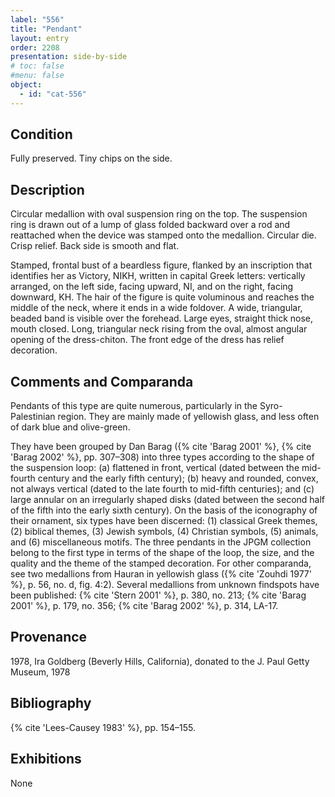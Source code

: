 ```yaml
---
label: "556"
title: "Pendant"
layout: entry
order: 2208
presentation: side-by-side
# toc: false
#menu: false 
object:
  - id: "cat-556"
---
```


## Condition

Fully preserved. Tiny chips on the side.

## Description

Circular medallion with oval suspension ring on the top. The suspension ring is drawn out of a lump of glass folded backward over a rod and reattached when the device was stamped onto the medallion. Circular die. Crisp relief. Back side is smooth and flat.

Stamped, frontal bust of a beardless figure, flanked by an inscription that identifies her as Victory, ΝΙΚΗ, written in capital Greek letters: vertically arranged, on the left side, facing upward, ΝΙ, and on the right, facing downward, ΚΗ. The hair of the figure is quite voluminous and reaches the middle of the neck, where it ends in a wide foldover. A wide, triangular, beaded band is visible over the forehead. Large eyes, straight thick nose, mouth closed. Long, triangular neck rising from the oval, almost angular opening of the dress-chiton. The front edge of the dress has relief decoration.

## Comments and Comparanda

Pendants of this type are quite numerous, particularly in the Syro-Palestinian region. They are mainly made of yellowish glass, and less often of dark blue and olive-green.

They have been grouped by Dan Barag ({% cite 'Barag 2001' %}, {% cite 'Barag 2002' %}, pp. 307–308) into three types according to the shape of the suspension loop: (a) flattened in front, vertical (dated between the mid-fourth century and the early fifth century); (b) heavy and rounded, convex, not always vertical (dated to the late fourth to mid-fifth centuries); and \(c\) large annular on an irregularly shaped disks (dated between the second half of the fifth into the early sixth century). On the basis of the iconography of their ornament, six types have been discerned: (1) classical Greek themes, (2) biblical themes, (3) Jewish symbols, (4) Christian symbols, (5) animals, and (6) miscellaneous motifs. The three pendants in the JPGM collection belong to the first type in terms of the shape of the loop, the size, and the quality and the theme of the stamped decoration. For other comparanda, see two medallions from Hauran in yellowish glass ({% cite 'Zouhdi 1977' %}, p. 56, no. d, fig. 4:2). Several medallions from unknown findspots have been published: {% cite 'Stern 2001' %}, p. 380, no. 213; {% cite 'Barag 2001' %}, p. 179, no. 356; {% cite 'Barag 2002' %}, p. 314, LA-17.

## Provenance

1978, Ira Goldberg (Beverly Hills, California), donated to the J. Paul Getty Museum, 1978

## Bibliography

{% cite 'Lees-Causey 1983' %}, pp. 154–155.

## Exhibitions

None